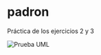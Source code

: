 # padron
Práctica de los ejercicios 2 y 3

![Prueba UML](https://github.com/user-attachments/assets/3705d7fb-1639-4100-8bdb-935e67d45a4a)
